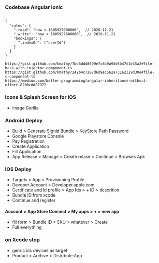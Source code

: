 ### Codebase Angular Ionic

```

{
  "rules": {
    ".read": "now < 1605927600000",  // 2020-11-21
    ".write": "now < 1605927600000",  // 2020-11-21
    "bookings": {
      ".indexOn": ["userId"]
    }
  }
}

```

```
https://gist.github.com/kmathy/7bd6ddd8599e7c6b9a96d6b47d1e35a2#file-base-with-injector-component-ts
https://gist.github.com/kmathy/242b4c7287d6d9ec562a73162329d30e#file-c-component-ts
https://medium.com/better-programming/angular-inheritance-without-effort-8200c8d87972
```

### Icons & Splash Screen for iOS

- Image Gorilla

### Android Deploy

- Build > Generate Signid Bundle > KeyStore Path Password
- Google Playstore Console
- Pay Registration
- Create Application
- Fill Application
- App Release > Manage > Create relase > Continue > Browses Apk

### iOS Deploy

- Targets > App > Provisioning Profile
- Devoper Account > Developer.apple.com
- Certificate and Id profile > App Ids > + ID > descrition
- Bundle ID from xcode
- Continue and register

#### Account > App Store Connect > My apps > + > new app

- fill form > Bundle ID > SKU > whatever > Create
- Full everything

### on Xcode stop

- genric ios devices as target
- Product > Archive > Distribute App
